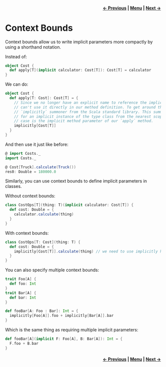 <h4 align="right">
    <a href="lesson2_4_2_interface_syntax.md">← Previous</a> |
    <a href="../../../../README.md">Menu</a> |
    <a href="lesson2_6_implicit_scope_packaging.md">Next →</a>
</h4>

<h1>Context Bounds</h1>

Context bounds allow us to write implicit parameters more compactly by using a shorthand notation.

Instead of:

```scala
object Cost {
  def apply[T](implicit calculator: Cost[T]): Cost[T] = calculator
}
```

We can do:

```scala
object Cost {
  def apply[T: Cost]: Cost[T] = {
    // Since we no longer have an explicit name to reference the implicit parameter, we 
    // can't use it directly in our method definition. To get around this, we use the 
    // `implicitly` summoner from the Scala standard library. This summoner will look
    // for an implicit instance of the type class from the nearest scope, which in this
    // case is the implicit method parameter of our `apply` method.
    implicitly[Cost[T]]
  }
}
```

And then use it just like before:

```scala
@ import Costs._
import Costs._

@ Cost[Truck].calculate(Truck())
res0: Double = 180000.0
```

Similarly, you can use context bounds to define implicit parameters in classes.

Without context bounds:

```scala
class CostOps[T](thing: T)(implicit calculator: Cost[T]) {
  def cost: Double = {
    calculator.calculate(thing)
  }
}
```

With context bounds:

```scala
class CostOps[T: Cost](thing: T) {
  def cost: Double = {
    implicitly[Cost[T]].calculate(thing) // we need to use implicitly here too!
  }
}
```

You can also specify multiple context bounds:

```scala
trait Foo[A] {
  def foo: Int
}
trait Bar[A] {
  def bar: Int
}

def fooBar[A: Foo : Bar]: Int = {
  implicitly[Foo[A]].foo + implicitly[Bar[A]].bar
}
```

Which is the same thing as requiring multiple implicit parameters:

```scala
def fooBar[A](implicit F: Foo[A], B: Bar[A]): Int = {
  F.foo + B.bar
}
```

<h4 align="right">
    <a href="lesson2_4_2_interface_syntax.md">← Previous</a> |
    <a href="../../../../README.md">Menu</a> |
    <a href="lesson2_6_implicit_scope_packaging.md">Next →</a>
</h4>
